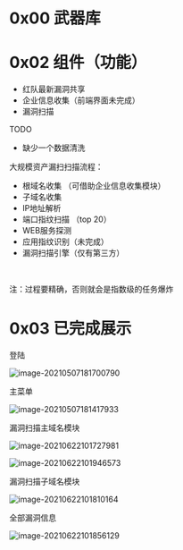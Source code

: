 # 0x00 武器库









# 0x02 组件（功能）

- 红队最新漏洞共享
- 企业信息收集（前端界面未完成）
- 漏洞扫描

TODO

- 缺少一个数据清洗

  





大规模资产漏扫扫描流程：

- 根域名收集 （可借助企业信息收集模块）
- 子域名收集 
- IP地址解析 
- 端口指纹扫描 （top 20）
- WEB服务探测 
- 应用指纹识别（未完成）
- 漏洞扫描引擎（仅有第三方）

​    

注：过程要精确，否则就会是指数级的任务爆炸



# 0x03 已完成展示



登陆

![image-20210507181700790](https://gitee.com/godzeo/blogimg/raw/master/img/20210507181735.png)



主菜单

![image-20210507181417933](https://gitee.com/godzeo/blogimg/raw/master/img/20210507181538.png)



漏洞扫描主域名模块

![image-20210622101727981](https://gitee.com/godzeo/blogimg/raw/master/img/20210622101728.png)

![image-20210622101946573](https://gitee.com/godzeo/blogimg/raw/master/img/20210622101946.png)





漏洞扫描子域名模块

![image-20210622101810164](https://gitee.com/godzeo/blogimg/raw/master/img/20210622101810.png)





全部漏洞信息

![image-20210622101856129](https://gitee.com/godzeo/blogimg/raw/master/img/20210622101856.png)
